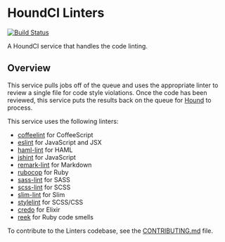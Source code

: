 # HoundCI Linters

[![Build Status](https://circleci.com/gh/houndci/linters.svg?style=svg)](https://circleci.com/gh/houndci/linters)

A HoundCI service that handles the code linting.

## Overview

This service pulls jobs off of the queue and uses the appropriate linter to
review a single file for code style violations. Once the code has been reviewed,
this service puts the results back on the queue for [Hound] to process.

This service uses the following linters:

  * [coffeelint](http://www.coffeelint.org) for CoffeeScript
  * [eslint](http://eslint.org) for JavaScript and JSX
  * [haml-lint](https://github.com/brigade/haml-lint) for HAML
  * [jshint](http://jshint.com) for JavaScript
  * [remark-lint](https://github.com/wooorm/remark-lint) for Markdown
  * [rubocop](https://github.com/bbatsov/rubocop) for Ruby
  * [sass-lint](https://github.com/sasstools/sass-lint) for SASS
  * [scss-lint](https://github.com/brigade/scss-lint) for SCSS
  * [slim-lint](https://github.com/sds/slim-lint) for Slim
  * [stylelint](https://github.com/stylelint/stylelint) for SCSS/CSS
  * [credo](https://github.com/rrrene/credo) for Elixir
  * [reek](https://github.com/troessner/reek) for Ruby code smells

To contribute to the Linters codebase, see the [CONTRIBUTING.md] file.

[CONTRIBUTING.md]: CONTRIBUTING.md
[Hound]: https://github.com/houndci/hound
